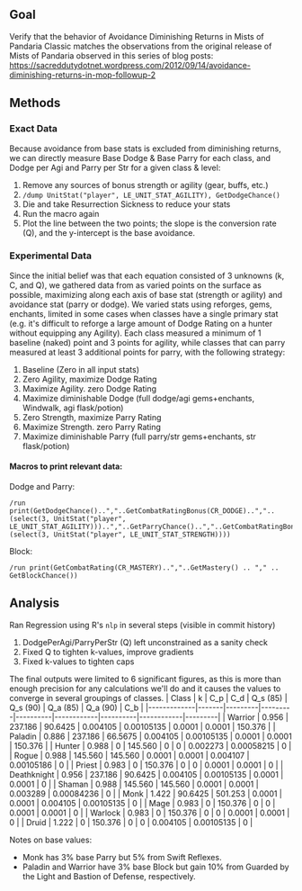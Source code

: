 ## Goal

Verify that the behavior of Avoidance Diminishing Returns in Mists of Pandaria Classic matches the observations from the original release of Mists of Pandaria observed in this series of blog posts: https://sacreddutydotnet.wordpress.com/2012/09/14/avoidance-diminishing-returns-in-mop-followup-2

## Methods

### Exact Data
Because avoidance from base stats is excluded from diminishing returns, we can directly measure Base Dodge & Base Parry for each class, and Dodge per Agi and Parry per Str for a given class & level:
1. Remove any sources of bonus strength or agility (gear, buffs, etc.)
2. `/dump UnitStat("player", LE_UNIT_STAT_AGILITY), GetDodgeChance()`
3. Die and take Resurrection Sickness to reduce your stats
4. Run the macro again
5. Plot the line between the two points; the slope is the conversion rate (Q), and the y-intercept is the base avoidance.

### Experimental Data
Since the initial belief was that each equation consisted of 3 unknowns (k, C, and Q), we gathered data from as varied points on the surface as possible, maximizing along each axis of base stat (strength or agility) and avoidance stat (parry or dodge). We varied stats using reforges, gems, enchants, limited in some cases when classes have a single primary stat (e.g. it's difficult to reforge a large amount of Dodge Rating on a hunter without equipping any Agility). Each class measured a minimum of 1 baseline (naked) point and 3 points for agility, while classes that can parry measured at least 3 additional points for parry, with the following strategy:
1. Baseline (Zero in all input stats)
2. Zero Agility, maximize Dodge Rating
3. Maximize Agility. zero Dodge Rating
4. Maximize diminishable Dodge (full dodge/agi gems+enchants, Windwalk, agi flask/potion)
6. Zero Strength, maximize Parry Rating
7. Maximize Strength. zero Parry Rating
8. Maximize diminishable Parry (full parry/str gems+enchants, str flask/potion)
#### Macros to print relevant data:
Dodge and Parry:
```
/run print(GetDodgeChance()..","..GetCombatRatingBonus(CR_DODGE)..","..(select(3, UnitStat("player", LE_UNIT_STAT_AGILITY)))..","..GetParryChance()..","..GetCombatRatingBonus(CR_PARRY)..","..(select(3, UnitStat("player", LE_UNIT_STAT_STRENGTH))))
```
Block:
```
/run print(GetCombatRating(CR_MASTERY)..","..GetMastery() .. "," .. GetBlockChance())
```

## Analysis
Ran Regression using R's `nlp` in several steps (visible in commit history)
1. DodgePerAgi/ParryPerStr (Q) left unconstrained as a sanity check
2. Fixed Q to tighten k-values, improve gradients
3. Fixed k-values to tighten caps

The final outputs were limited to 6 significant figures, as this is more than enough precision for any calculations we'll do and it causes the values to converge in several groupings of classes.
| Class       | k     | C_p     | C_d     | Q_s (85) | Q_s (90)   | Q_a (85) | Q_a (90)   | C_b     |
|-------------|-------|---------|---------|----------|------------|----------|------------|---------|
| Warrior     | 0.956 | 237.186 | 90.6425 | 0.004105 | 0.00105135 | 0.0001   | 0.0001     | 150.376 |
| Paladin     | 0.886 | 237.186 | 66.5675 | 0.004105 | 0.00105135 | 0.0001   | 0.0001     | 150.376 |
| Hunter      | 0.988 | 0       | 145.560 | 0        | 0          | 0.002273 | 0.00058215 | 0       |
| Rogue       | 0.988 | 145.560 | 145.560 | 0.0001   | 0.0001     | 0.004107 | 0.00105186 | 0       |
| Priest      | 0.983 | 0       | 150.376 | 0        | 0          | 0.0001   | 0.0001     | 0       |
| Deathknight | 0.956 | 237.186 | 90.6425 | 0.004105 | 0.00105135 | 0.0001   | 0.0001     | 0       |
| Shaman      | 0.988 | 145.560 | 145.560 | 0.0001   | 0.0001     | 0.003289 | 0.00084236 | 0       |
| Monk        | 1.422 | 90.6425 | 501.253 | 0.0001   | 0.0001     | 0.004105 | 0.00105135 | 0       |
| Mage        | 0.983 | 0       | 150.376 | 0        | 0          | 0.0001   | 0.0001     | 0       |
| Warlock     | 0.983 | 0       | 150.376 | 0        | 0          | 0.0001   | 0.0001     | 0       |
| Druid       | 1.222 | 0       | 150.376 | 0        | 0          | 0.004105 | 0.00105135 | 0       |


Notes on base values:
* Monk has 3% base Parry but 5% from Swift Reflexes.
* Paladin and Warrior have 3% base Block but gain 10% from Guarded by the Light and Bastion of Defense, respectively.

